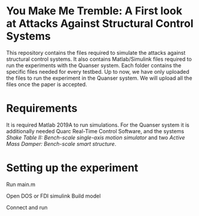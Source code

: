 # You Make Me Tremble: A First look at Attacks Against Structural Control Systems

This repository contains the files required to simulate the attacks against structural control systems. It also contains Matlab/Simulink files required to run the experiments with the Quanser system. Each folder contains the specific files needed for every testbed. Up to now, we have only uploaded the files to run the experiment in the Quanser system. We will upload all the files once the paper is accepted.

Requirements
=====

It is required Matlab 2019A to run simulations. For the Quanser system it is additionally needed Quarc Real-Time Control Software, and the systems *Shake Table II: Bench-scale single-axis motion simulator* and two *Active Mass Damper: Bench-scale smart structure*.



Setting up the experiment
=====

Run 
main.m

Open DOS or FDI simulink
Build model

Connect and run